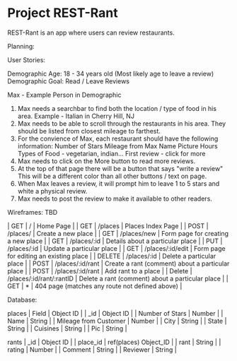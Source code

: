 # Project REST-Rant

REST-Rant is an app where users can review restaurants.

Planning:

User Stories:

Demographic Age: 18 - 34 years old
     (Most likely age to leave a review)
Demographic Goal: Read / Leave Reviews

Max - Example Person in Demographic
1. Max needs a searchbar to find both the location / type of food in his area.
   Example - Italian in Cherry Hill, NJ
2. Max needs to be able to scroll through the restaurants in his area. They should be listed from closest mileage to farthest.
3. For the convience of Max, each restaurant should have the following information:
   Number of Stars
   Mileage from Max
   Name
   Picture
   Hours
   Types of Food - vegetarian, indian...
   First review - click for more
4. Max needs to click on the More button to read more reviews.
5. At the top of that page there will be a button that says "write a review" This will be a different color than all other buttons / text on page.
6. When Max leaves a review, it will prompt him to leave 1 to 5 stars and white a physical review.
7. Max needs to post the review to make it available to other readers.

Wireframes:
TBD

| GET | / | Home Page |
| GET | /places | Places Index Page |
| POST | /places/ | Create a new place |
| GET | /places/new | Form page for creating a new place |
| GET | /places/:id | Details about a particular place |
| PUT | /places/:id | Update a particular place |
| GET | /places/:id/edit | Form page for editing an existing place |
| DELETE | /places/:id | Delete a particular place |
| POST | /places/:id/rant | Create a rant (comment) about a particular place |
| POST | /places/:id/rant | Add rant to a place |
| Delete | /places/:id/rant/:rantID | Delete a rant (comment) about a particular place |
| GET | * | 404 page (matches any route not defined above) |

Database:

places
| Field | Object ID |
| _id | Object ID |
| Number of Stars | Number |
| Name | String |
| Mileage from Customer | Number |
| City | String |
| State | String |
| Cuisines | String |
| Pic | String |

rants
| _id | Object ID |
| place_id | ref(places) Object_ID |
| rant | String |
| rating | Number |
| Comment | String |
| Reviewer | String |